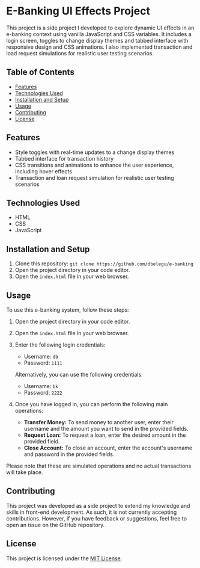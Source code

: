 # E-Banking UI Effects Project

This project is a side project I developed to explore dynamic UI effects in an e-banking context using vanilla JavaScript and CSS variables. It includes a login screen, toggles to change display themes and tabbed interface with responsive design and CSS animations. I also implemented transaction and load request simulations for realistic user testing scenarios.

## Table of Contents

- [Features](#features)
- [Technologies Used](#technologies-used)
- [Installation and Setup](#installation-and-setup)
- [Usage](#usage)
- [Contributing](#contributing)
- [License](#license)

## Features

- Style toggles with real-time updates to a change display themes
- Tabbed interface for transaction history
- CSS transitions and animations to enhance the user experience, including hover effects
- Transaction and loan request simulation for realistic user testing scenarios

## Technologies Used

- HTML
- CSS
- JavaScript

## Installation and Setup

1. Clone this repository: `git clone https://github.com/dbelegu/e-banking`
2. Open the project directory in your code editor.
3. Open the `index.html` file in your web browser.

## Usage

To use this e-banking system, follow these steps:

1. Open the project directory in your code editor.
2. Open the `index.html` file in your web browser.
3. Enter the following login credentials:
   - Username: `db`
   - Password: `1111`
   
   Alternatively, you can use the following credentials:
   - Username: `bk`
   - Password: `2222`
4. Once you have logged in, you can perform the following main operations:
   - **Transfer Money:** To send money to another user, enter their username and the amount you want to send in the provided fields.
   - **Request Loan:** To request a loan, enter the desired amount in the provided field.
   - **Close Account:** To close an account, enter the account's username and password in the provided fields.
   
Please note that these are simulated operations and no actual transactions will take place.

## Contributing

This project was developed as a side project to extend my knowledge and skills in front-end development. As such, it is not currently accepting contributions. However, if you have feedback or suggestions, feel free to open an issue on the GitHub repository.

## License

This project is licensed under the [MIT License](https://opensource.org/licenses/MIT).
